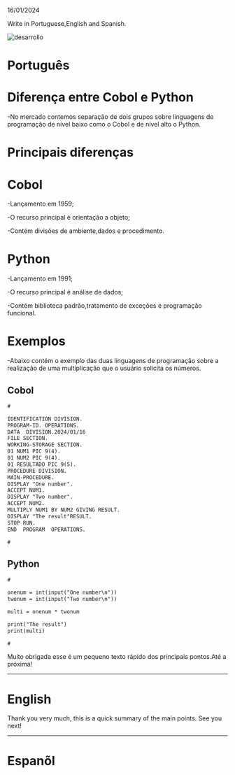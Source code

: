 16/01/2024
 
Write in Portuguese,English and Spanish.

![desarrollo](https://github.com/user-attachments/assets/c7bc5be0-813d-47e2-9d51-267547039e59)

 
# Português 

# Diferença entre Cobol e Python

-No mercado contemos separação de dois grupos sobre linguagens de programação de nível baixo como o Cobol e de nível alto o Python.


# Principais diferenças 

# Cobol

-Lançamento em 1959;

-O recurso principal é orientação a objeto;

-Contém divisões de ambiente,dados e procedimento.

# Python

-Lançamento em 1991;

-O recurso principal é análise de dados;

-Contém biblioteca padrão,tratamento de exceções e programação funcional.


# Exemplos


-Abaixo contém o exemplo  das duas linguagens de programação sobre a realização de uma multiplicação que o usuário solicita os números.



## Cobol 

```markdown
#

IDENTIFICATION DIVISION.
PROGRAM-ID. OPERATIONS.
DATA  DIVISION.2024/01/16
FILE SECTION.
WORKING-STORAGE SECTION.
01 NUM1 PIC 9(4).
01 NUM2 PIC 9(4).
01 RESULTADO PIC 9(5).
PROCEDURE DIVISION.
MAIN-PROCEDURE.
DISPLAY "One number".
ACCEPT NUM1.
DISPLAY "Two number".
ACCEPT NUM2.
MULTIPLY NUM1 BY NUM2 GIVING RESULT.
DISPLAY "The result"RESULT.
STOP RUN.
END  PROGRAM  OPERATIONS.

#

```

## Python 

```markdown
#

onenum = int(input("One number\n"))
twonum = int(input("Two number\n"))

multi = onenum * twonum

print("The result")
print(multi)

#

```


Muito obrigada esse é um pequeno texto rápido dos principais pontos.Até a próxima!


--------------------------------------------------------------------------------------------------------------------------------

# English


Thank you very much, this is a quick summary of the main points. See you next!


--------------------------------------------------------------------------------------------------------------------------------

# Espanõl





